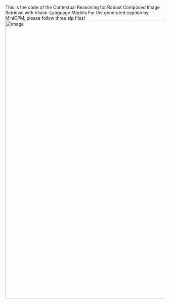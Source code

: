 This is the code of the Contextual Reasoning for Robust Composed Image Retrieval with Vision-Language Models
For the generated caption by MiniCPM, please follow three zip files!
<img width="1585" height="879" alt="image" src="https://github.com/user-attachments/assets/d76355b8-bff1-4f44-9e46-e16de4fd8c4c" />
